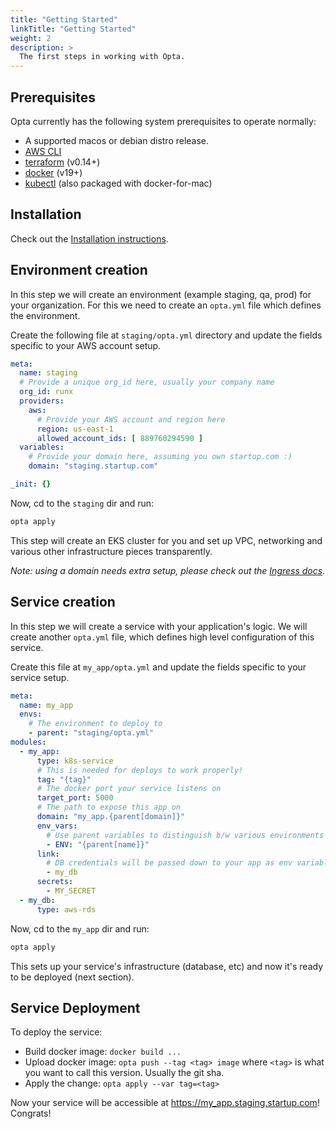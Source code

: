 ```yaml
---
title: "Getting Started"
linkTitle: "Getting Started"
weight: 2
description: >
  The first steps in working with Opta.
---
```



## Prerequisites
Opta currently has the following system prerequisites to operate normally:
* A supported macos or debian distro release.
* [AWS CLI](https://docs.aws.amazon.com/cli/latest/userguide/cli-chap-install.html)
* [terraform](https://www.terraform.io/downloads.html) (v0.14+)
* [docker](https://docker.com/products/docker-desktop) (v19+)
* [kubectl](https://kubernetes.io/docs/tasks/tools/install-kubectl/) (also packaged with 
  docker-for-mac)

## Installation
Check out the [Installation instructions](/docs/installation).

## Environment creation
In this step we will create an environment (example staging, qa, prod) for your organization.
For this we need to create an `opta.yml` file which defines the environment.

Create the following file at `staging/opta.yml` directory and update the fields specific to your AWS account setup.
```yaml
meta:
  name: staging
  # Provide a unique org_id here, usually your company name
  org_id: runx
  providers:
    aws:
      # Provide your AWS account and region here
      region: us-east-1
      allowed_account_ids: [ 889760294590 ]
  variables:
    # Provide your domain here, assuming you own startup.com :)
    domain: "staging.startup.com"

_init: {}
```

Now, cd to the `staging` dir and run:
```bash
opta apply
```

This step will create an EKS cluster for you and set up VPC, networking and various other infrastructure pieces transparently.

_Note: using a domain needs extra setup, please check out the [Ingress docs](/docs/reference/ingress)._

## Service creation
In this step we will create a service with your application's logic.
We will create another `opta.yml` file, which defines high level configuration of this service.

Create this file at `my_app/opta.yml` and update the fields specific to your service setup.

```yaml
meta:
  name: my_app 
  envs:
    # The environment to deploy to
    - parent: "staging/opta.yml"
modules:
  - my_app:
      type: k8s-service
      # This is needed for deploys to work properly!
      tag: "{tag}"
      # The docker port your service listens on
      target_port: 5000
      # The path to expose this app on
      domain: "my_app.{parent[domain]}"
      env_vars:
        # Use parent variables to distinguish b/w various environments
        - ENV: "{parent[name]}"
      link: 
        # DB credentials will be passed down to your app as env variables
        - my_db
      secrets:
        - MY_SECRET
  - my_db:
      type: aws-rds
```

Now, cd to the `my_app` dir and run:
```bash
opta apply
```
This sets up your service's infrastructure (database, etc) and now it's ready to be deployed
(next section).

## Service Deployment

To deploy the service:
- Build docker image: `docker build ...`
- Upload docker image: `opta push --tag <tag> image` where `<tag>` is what you want to call this version. Usually the git sha.
- Apply the change: `opta apply --var tag=<tag>`

Now your service will be accessible at https://my_app.staging.startup.com! Congrats!
